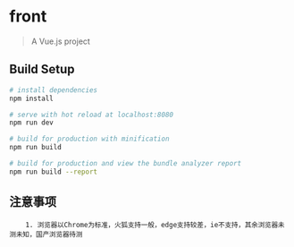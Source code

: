 # front

> A Vue.js project

## Build Setup

``` bash
# install dependencies
npm install

# serve with hot reload at localhost:8080
npm run dev

# build for production with minification
npm run build

# build for production and view the bundle analyzer report
npm run build --report
```

## 注意事项
```
    1. 浏览器以Chrome为标准，火狐支持一般，edge支持较差，ie不支持，其余浏览器未测未知，国产浏览器待测
```
